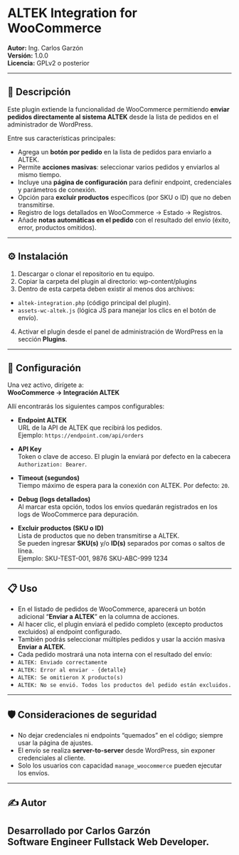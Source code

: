 # ALTEK Integration for WooCommerce

**Autor:** Ing. Carlos Garzón  
**Versión:** 1.0.0  
**Licencia:** GPLv2 o posterior  

---

## 📌 Descripción

Este plugin extiende la funcionalidad de WooCommerce permitiendo **enviar pedidos directamente al sistema ALTEK** desde la lista de pedidos en el administrador de WordPress.  

Entre sus características principales:

- Agrega un **botón por pedido** en la lista de pedidos para enviarlo a ALTEK.  
- Permite **acciones masivas**: seleccionar varios pedidos y enviarlos al mismo tiempo.  
- Incluye una **página de configuración** para definir endpoint, credenciales y parámetros de conexión.  
- Opción para **excluir productos** específicos (por SKU o ID) que no deben transmitirse.  
- Registro de logs detallados en WooCommerce → Estado → Registros.  
- Añade **notas automáticas en el pedido** con el resultado del envío (éxito, error, productos omitidos).  

---

## ⚙️ Instalación

1. Descargar o clonar el repositorio en tu equipo.  
2. Copiar la carpeta del plugin al directorio: wp-content/plugins
3. Dentro de esta carpeta deben existir al menos dos archivos:
- `altek-integration.php` (código principal del plugin).  
- `assets-wc-altek.js` (lógica JS para manejar los clics en el botón de envío).  

4. Activar el plugin desde el panel de administración de WordPress en la sección **Plugins**.  

---

## 🚀 Configuración

Una vez activo, dirígete a:  
**WooCommerce → Integración ALTEK**

Allí encontrarás los siguientes campos configurables:

- **Endpoint ALTEK**  
URL de la API de ALTEK que recibirá los pedidos.  
Ejemplo: `https://endpoint.com/api/orders`

- **API Key**  
Token o clave de acceso. El plugin la enviará por defecto en la cabecera `Authorization: Bearer`.

- **Timeout (segundos)**  
Tiempo máximo de espera para la conexión con ALTEK. Por defecto: `20`.

- **Debug (logs detallados)**  
Al marcar esta opción, todos los envíos quedarán registrados en los logs de WooCommerce para depuración.

- **Excluir productos (SKU o ID)**  
Lista de productos que no deben transmitirse a ALTEK.  
Se pueden ingresar **SKU(s)** y/o **ID(s)** separados por comas o saltos de línea.  
Ejemplo:
SKU-TEST-001, 9876
SKU-ABC-999
1234


---

## 📋 Uso

- En el listado de pedidos de WooCommerce, aparecerá un botón adicional “**Enviar a ALTEK**” en la columna de acciones.  
- Al hacer clic, el plugin enviará el pedido completo (excepto productos excluidos) al endpoint configurado.  
- También podrás seleccionar múltiples pedidos y usar la acción masiva **Enviar a ALTEK**.  
- Cada pedido mostrará una nota interna con el resultado del envío:  
- `ALTEK: Enviado correctamente`  
- `ALTEK: Error al enviar - {detalle}`  
- `ALTEK: Se omitieron X producto(s)`  
- `ALTEK: No se envió. Todos los productos del pedido están excluidos.`  

---

## 🛡️ Consideraciones de seguridad

- No dejar credenciales ni endpoints “quemados” en el código; siempre usar la página de ajustes.  
- El envío se realiza **server-to-server** desde WordPress, sin exponer credenciales al cliente.  
- Solo los usuarios con capacidad `manage_woocommerce` pueden ejecutar los envíos.   

---

## ✍️ Autor

Desarrollado por **Carlos Garzón**  
Software Engineer Fullstack Web Developer.
---

